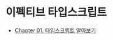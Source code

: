 # 이펙티브 타입스크립트

- [Chapter 01. 타입스크립트 알아보기](https://github.com/ansu7514/TIL/blob/main/Effective_Typescript/Chapter%2001.%20%ED%83%80%EC%9E%85%EC%8A%A4%ED%81%AC%EB%A6%BD%ED%8A%B8%20%EC%95%8C%EC%95%84%EB%B3%B4%EA%B8%B0/Chapter%2001.%20%ED%83%80%EC%9E%85%EC%8A%A4%ED%81%AC%EB%A6%BD%ED%8A%B8%20%EC%95%8C%EC%95%84%EB%B3%B4%EA%B8%B0.md)